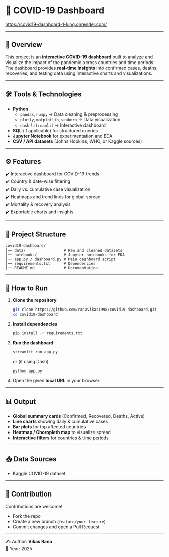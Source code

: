 # 🦠 COVID-19 Dashboard  
https://covid19-dashboard-1-kinq.onrender.com/

---

## 📌 Overview
This project is an **interactive COVID-19 dashboard** built to analyze and visualize the impact of the pandemic across countries and time periods.  
The dashboard provides **real-time insights** into confirmed cases, deaths, recoveries, and testing data using interactive charts and visualizations.

---

## 🛠️ Tools & Technologies
- **Python**
  - `pandas`, `numpy` → Data cleaning & preprocessing  
  - `plotly`, `matplotlib`, `seaborn` → Data visualization  
  - `dash` / `streamlit` → Interactive dashboard  
- **SQL** (if applicable) for structured queries  
- **Jupyter Notebook** for experimentation and EDA  
- **CSV / API datasets** (Johns Hopkins, WHO, or Kaggle sources)

---

## ⚙️ Features
✔️ Interactive dashboard for COVID-19 trends  
✔️ Country & date-wise filtering  
✔️ Daily vs. cumulative case visualization  
✔️ Heatmaps and trend lines for global spread  
✔️ Mortality & recovery analysis  
✔️ Exportable charts and insights  

---

## 📂 Project Structure
```
covid19-dashboard/
│── data/                 # Raw and cleaned datasets
│── notebooks/            # Jupyter notebooks for EDA
│── app.py / dashboard.py # Main dashboard script
│── requirements.txt      # Dependencies
│── README.md             # Documentation
```

---

## 🚀 How to Run
1. **Clone the repository**
   ```bash
   git clone https://github.com/ranavikas1998/covid19-dashboard.git
   cd covid19-dashboard
   ```

2. **Install dependencies**
   ```bash
   pip install -r requirements.txt
   ```

3. **Run the dashboard**
   ```bash
   streamlit run app.py
   ```
   or (if using Dash):
   ```bash
   python app.py
   ```

4. Open the given **local URL** in your browser.

---

## 📊 Output
- **Global summary cards** (Confirmed, Recovered, Deaths, Active)  
- **Line charts** showing daily & cumulative cases  
- **Bar plots** for top affected countries  
- **Heatmap / Choropleth map** to visualize spread  
- **Interactive filters** for countries & time periods  

---

## 📥 Data Sources
- Kaggle COVID-19 dataset

---

## 🤝 Contribution
Contributions are welcome!  
- Fork the repo  
- Create a new branch (`feature/your-feature`)  
- Commit changes and open a Pull Request  

---

✍️ Author: **Vikas Rana**  
📅 Year: 2025  
